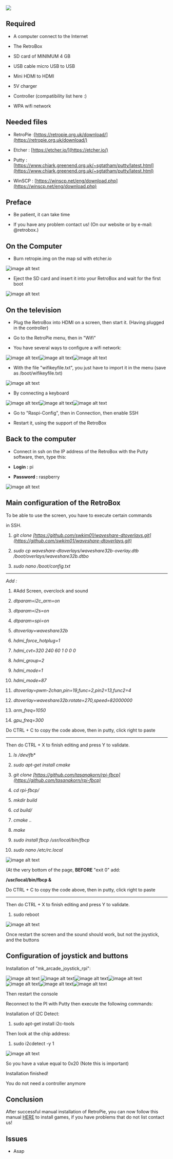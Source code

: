 <div class="image-header">
	<img src="https://i.imgur.com/32ObfXb.png"/>
</div>

## Required

* A computer connect to the Internet

* The RetroBox

* SD card of MINIMUM 4 GB

* USB cable micro USB to USB

* Mini HDMI to HDMI

* 5V charger

* Controller (compatibility list here :)

* WPA wifi network

## Needed files

* RetroPie :[https://retropie.org.uk/download/](https://retropie.org.uk/download/)

* Etcher : [https://etcher.io/](https://etcher.io/)

* Putty : [https://www.chiark.greenend.org.uk/~sgtatham/putty/latest.html](https://www.chiark.greenend.org.uk/~sgtatham/putty/latest.html)

* WinSCP : [https://winscp.net/eng/download.php](https://winscp.net/eng/download.php)

## Preface

* Be patient, it can take time

* If you have any problem contact us! (On our website or by e-mail: @retrobox.)

## On the Computer

* Burn retropie.img on the map sd with etcher.io

![image alt text](https://retrobox.happyblocks.info/project/Image/manual/RetroPie/FR/image_2.png)

* Eject the SD card and insert it into your RetroBox and wait for the first boot

![image alt text](https://retrobox.happyblocks.info/project/Image/manual/RetroPie/FR/image_3.png)


## On the television

* Plug the RetroBox into HDMI on a screen, then start it. (Having plugged in the controller)

* Go to the RetroPie menu, then in "Wifi"

* You have several ways to configure a wifi network:

![image alt text](https://retrobox.happyblocks.info/project/Image/manual/RetroPie/FR/image_6.png)![image alt text](https://retrobox.happyblocks.info/project/Image/manual/RetroPie/FR/image_4.png)![image alt text](https://retrobox.happyblocks.info/project/Image/manual/RetroPie/FR/image_5.png)

* With the file "wifikeyfile.txt", you just have to import it in the menu (save as /boot/wifikeyfile.txt)				

![image alt text](https://retrobox.happyblocks.info/project/Image/manual/RetroPie/FR/image_7.png)

* By connecting a keyboard

![image alt text](https://retrobox.happyblocks.info/project/Image/manual/RetroPie/FR/image_9.png)![image alt text](https://retrobox.happyblocks.info/project/Image/manual/RetroPie/FR/image_8.png)![image alt text](https://retrobox.happyblocks.info/project/Image/manual/RetroPie/FR/image_10.png)

* Go to "Raspi-Config", then in Connection, then enable SSH

* Restart it, using the support of the RetroBox

## Back to the computer

* Connect in ssh on the IP address of the RetroBox with the Putty software, then, type this:

* **Login :** pi

* **Password :** raspberry

![image alt text](https://retrobox.happyblocks.info/project/Image/manual/RetroPie/FR/image_11.png)

## Main configuration of the RetroBox

To be able to use the screen, you have to execute certain commands

in SSH.								

1. *git clone* *[https://github.com/swkim01/waveshare-dtoverlays.git](https://github.com/swkim01/waveshare-dtoverlays.git)*

2. *sudo cp waveshare-dtoverlays/waveshare32b-overlay.dtb /boot/overlays/waveshare32b.dtbo*

3. *sudo nano /boot/config.txt*

----------------------------------------------------------------------------------

*Add :*

1. #Add Screen, overclock and sound

2. *dtparam=i2c_arm=on*

3. *dtparam=i2s=on*

4. *dtparam=spi=on*

5. *dtoverlay=waveshare32b*

6. *hdmi_force_hotplug=1*

7. *hdmi_cvt=320 240 60 1 0 0 0*

8. *hdmi_group=2*

9. *hdmi_mode=1*

10. *hdmi_mode=87*

11. *dtoverlay=pwm-2chan,pin=19,func=2,pin2=13,func2=4*

12. *dtoverlay=waveshare32b:rotate=270,speed=82000000*

13. *arm_freq=1050*

14. *gpu_freq=300*

<div class="docs-alert info">
  <i class="icon fas fa-question-circle"></i>
  <p>Do CTRL + C to copy the code above, then in putty, click right to paste</p>
</div>

----------------------------------------------------------------------------------

Then do CTRL + X to finish editing and press Y to validate.

1. *ls /dev/fb**

2. *sudo apt-get install cmake*

3. *git clone* *[https://github.com/tasanakorn/rpi-fbcp](https://github.com/tasanakorn/rpi-fbcp)*

4. *cd rpi-fbcp/*

5. *mkdir build*

6. *cd build/*

7. *cmake ..*

8. *make*

9. *sudo install fbcp /usr/local/bin/fbcp*

10. *sudo nano /etc/rc.local*

![image alt text](https://retrobox.happyblocks.info/project/Image/manual/RetroPie/FR/image_14.png)

(At the very bottom of the page, **BEFORE**  "exit 0" add:

**/usr/local/bin/fbcp &**

<div class="docs-alert info">
  <i class="icon fas fa-question-circle"></i>
  <p>Do CTRL + C to copy the code above, then in putty, click right to paste</p>
</div>

----------------------------------------------------------------------------------

Then do CTRL + X to finish editing and press Y to validate.

1. sudo reboot

![image alt text](https://retrobox.happyblocks.info/project/Image/manual/RetroPie/FR/image_16.png)


Once restart the screen and the sound should work, but not the joystick, and the buttons

## Configuration of joystick and buttons

Installation of "mk_arcade_joystick_rpi":

![image alt text](https://retrobox.happyblocks.info/project/Image/manual/RetroPie/FR/image_17.png)
![image alt text](https://retrobox.happyblocks.info/project/Image/manual/RetroPie/FR/image_19.png)![image alt text](https://retrobox.happyblocks.info/project/Image/manual/RetroPie/FR/image_20.png)![image alt text](https://retrobox.happyblocks.info/project/Image/manual/RetroPie/FR/image_21.png)![image alt text](https://retrobox.happyblocks.info/project/Image/manual/RetroPie/FR/image_22.png)![image alt text](https://retrobox.happyblocks.info/project/Image/manual/RetroPie/FR/image_23.png)![image alt text](https://retrobox.happyblocks.info/project/Image/manual/RetroPie/FR/image_24.png)


Then restart the console

Reconnect to the PI with Putty then execute the following commands:

Installation of I2C Detect:

1. sudo apt-get install i2c-tools

Then look at the chip address:

1. sudo i2cdetect -y 1

![image alt text](https://retrobox.happyblocks.info/project/Image/manual/RetroPie/FR/image_25.png)

So you have a value equal to 0x20 (Note this is important)

Installation finished!

<div class="docs-alert info">
  <i class="icon fas fa-question-circle"></i>
  <p>You do not need a controller anymore</p>
</div>

## Conclusion

After successful manual installation of RetroPie, you can now follow this manual [HERE](EN-getting-started-with-retropie) to install games, if you have problems that do not list contact us!

## Issues

* Asap
